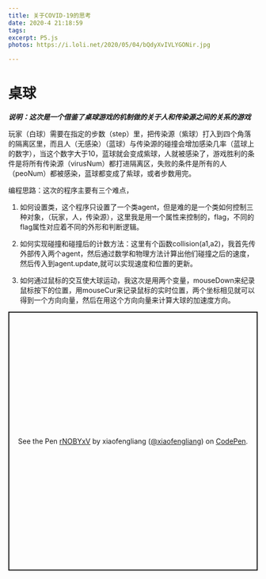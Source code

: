 ```yaml
---
title: 关于COVID-19的思考
date: 2020-4 21:18:59
tags:
excerpt: P5.js
photos: https://i.loli.net/2020/05/04/bQdyXvIVLYGONir.jpg

---
```


# 桌球

***说明：这次是一个借鉴了桌球游戏的机制做的关于人和传染源之间的关系的游戏***

玩家（白球）需要在指定的步数（step）里，把传染源（紫球）打入到四个角落的隔离区里，而且人（无感染）（蓝球）与传染源的碰撞会增加感染几率（蓝球上的数字），当这个数字大于10，蓝球就会变成紫球，人就被感染了，游戏胜利的条件是将所有传染源（virusNum）都打进隔离区，失败的条件是所有的人（peoNum）都被感染，蓝球都变成了紫球，或者步数用完。


编程思路：这次的程序主要有三个难点，
1. 如何设置类，这个程序只设置了一个类agent，但是难的是一个类如何控制三种对象，（玩家，人，传染源），这里我是用一个属性来控制的，flag，不同的flag属性对应着不同的外形和判断逻辑。

2. 如何实现碰撞和碰撞后的计数方法：这里有个函数collision(a1,a2)，我首先传外部传入两个agent，然后通过数学和物理方法计算出他们碰撞之后的速度，然后传入到agent.update,就可以实现速度和位置的更新。

3. 如何通过鼠标的交互使大球运动，我这次是用两个变量，mouseDown来纪录鼠标按下的位置，用mouseCur来记录鼠标的实时位置，两个坐标相见就可以得到一个方向向量，然后在用这个方向向量来计算大球的加速度方向。

<p class="codepen" data-height="523" data-theme-id="dark" data-default-tab="result" data-user="xiaofengliang" data-slug-hash="rNOBYxV" style="height: 523px; box-sizing: border-box; display: flex; align-items: center; justify-content: center; border: 2px solid; margin: 1em 0; padding: 1em;" data-pen-title="rNOBYxV">
  <span>See the Pen <a href="https://codepen.io/xiaofengliang/pen/rNOBYxV">
  rNOBYxV</a> by xiaofengliang (<a href="https://codepen.io/xiaofengliang">@xiaofengliang</a>)
  on <a href="https://codepen.io">CodePen</a>.</span>
</p>
<script async src="https://static.codepen.io/assets/embed/ei.js"></script>


